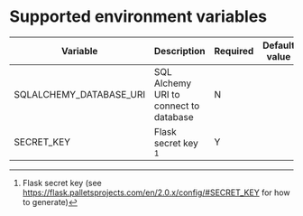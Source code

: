 # Supported environment variables

| Variable | Description | Required | Default value |
| ---------| ----------- | -------- | ------------- |
| SQLALCHEMY_DATABASE_URI | SQL Alchemy URI to connect to database | N | <no default> |
| SECRET_KEY   | Flask secret key [^1] | Y | <no default> |


[^1]: Flask secret key (see https://flask.palletsprojects.com/en/2.0.x/config/#SECRET_KEY for how to generate)
